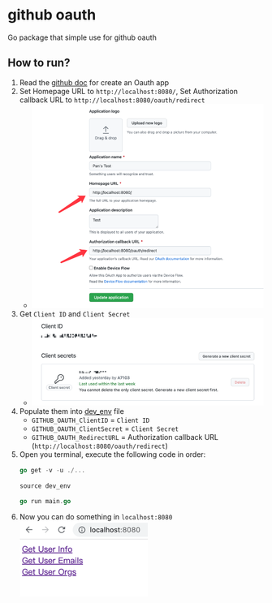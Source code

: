 # github oauth
Go package that simple use for github oauth

## How to run?
1. Read the [github doc](https://docs.github.com/en/developers/apps/building-oauth-apps/creating-an-oauth-app) for create an Oauth app
2. Set Homepage URL to `http://localhost:8080/`, Set Authorization callback URL to `http://localhost:8080/oauth/redirect`
   - ![img.png](readmeimg/img.png)
3. Get `Client ID` and `Client Secret`
   - ![client_id and client_secret.png](readmeimg/img_1.png)
4. Populate them into [dev_env](dev_env) file
   - `GITHUB_OAUTH_ClientID` = `Client ID`
   - `GITHUB_OAUTH_ClientSecret` = `Client Secret`
   - `GITHUB_OAUTH_RedirectURL` = Authorization callback URL (`http://localhost:8080/oauth/redirect`)
5. Open you terminal, execute the following code in order:
   ```go
   go get -v -u ./...
   ```
   ```shell
   source dev_env
   ```
   ```go
   go run main.go
   ```
6. Now you can do something in `localhost:8080`
   ![img.png](readmeimg/img_2.png)